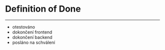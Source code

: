 # Definition of Done
---
- otestováno
- dokončení frontend
- dokončení backend
- posláno na schválení